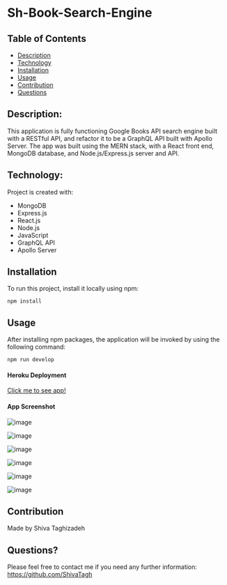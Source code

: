 # Sh-Book-Search-Engine
## Table of Contents

- [Description](#description)
- [Technology](#Technology)
- [Installation](#installation)
- [Usage](#usage)
- [Contribution](#contribution)
- [Questions](#questions)

## Description:

This application is fully functioning Google Books API search engine built with a RESTful API, and refactor it to be a GraphQL API built with Apollo Server. The app was built using the MERN stack, with a React front end, MongoDB database, and Node.js/Express.js server and API.

## Technology:

Project is created with:

- MongoDB
- Express.js
- React.js
- Node.js
- JavaScript
- GraphQL API
- Apollo Server

## Installation

To run this project, install it locally using npm:

```
npm install
```

## Usage

After installing npm packages, the application will be invoked by using the following command:

```
npm run develop
```

#### Heroku Deployment

[Click me to see app!](https://book-engine-search-sh-2f1bdef08575.herokuapp.com/)


#### App Screenshot
![image](https://github.com/ShivaTagh/Sh-Book-Search-Engine/assets/127795324/710c4915-7e02-4788-8251-559e57148813)

![image](https://github.com/ShivaTagh/Sh-Book-Search-Engine/assets/127795324/e99eef4f-49e8-4d04-836f-45f3e4582ead)

![image](https://github.com/ShivaTagh/Sh-Book-Search-Engine/assets/127795324/beb0c39d-a3cf-4c70-bf34-70194fa05790)

![image](https://github.com/ShivaTagh/Sh-Book-Search-Engine/assets/127795324/822dd549-811b-4c42-94e1-d1e04cd88658)

![image](https://github.com/ShivaTagh/Sh-Book-Search-Engine/assets/127795324/8edddf05-6c1c-492a-a320-957b2956bf5f)

![image](https://github.com/ShivaTagh/Sh-Book-Search-Engine/assets/127795324/61662f7f-ffd7-4393-bd21-ca324189cf49)




## Contribution

Made by Shiva Taghizadeh

## Questions?

Please feel free to contact me if you need any further information:
https://github.com/ShivaTagh
